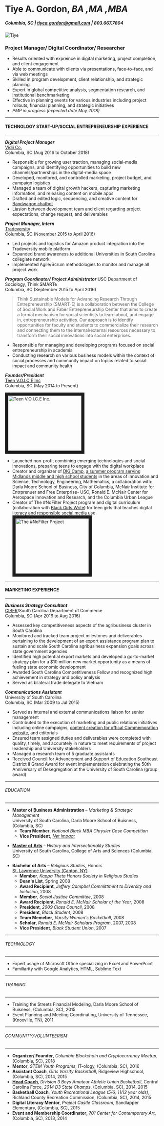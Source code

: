 # Tiye A. Gordon, _BA ,MA ,MBA_ 
##### Columbia, SC | tiyea.gordon@gmail.com | 803.667.7804 
>
![Tiye](http://theminorityeye.com/wp-content/uploads/2017/08/Tiye-Gordon.png)
>
>
>
### Project Manager/ Digital Coordinator/ Researcher
* Results oriented with expreince in digital marketing, project completion, and client engagement
* Able to communicate with clients via presentations, face-to-face, and via web meetings
* Skilled in program development, client relationship, and strategic planning
* Expert in global competitive analysis, segmentation research, and institutional benchmarketing
* Effective in planning events for various industries including project rollouts, financial planning, and strategic initiatives
* _PMP in progress (expected date May 2018)_
___
#### TECHNOLOGY START-UP/SOCIAL ENTREPRENEURSHIP EXPERIENCE
___
>
>
>
**_Digital Project Manager_**  
[Vidii Co.](https://www.vidii.co/)  
Columbia, SC (Aug 2016 to October 2018)  
* Responsible for growing user traction, managing social-media campaigns, and identifying opportunities to build new channels/partnerships in the digital-media space
* Developed, monitored, and controlled marketing, project budget, and campaign logistics
* Managed a team of digital growth hackers, capturing marketing information, and releasing content on mobile apps
* Drafted and edited logic, sequencing, and creative content for [Bandwagon chatbot](link:https://www.facebook.com/TheBandwagonFanClub/)
* Liasion between development team and client regarding project expectations, change request, and deliverables
>
>
**_Project Manager, Intern_**  
[Tradeversity](https://www.tradeversity.com/)   
Columbia, SC (November 2015 to April 2016)  
* Led projects and logistics for Amazon product integration into the Tradeversity mobile platform 
* Expanded brand awareness to additional Universities in South Carolina collegiate network 
* Implemented Agile/Scrum methodologies to monitor and manage all project work 
>
>
**_Program Coordinator/ Project Administrator_** 
USC Department of Sociology, Think SMARTe  
Columbia, SC (September 2015 to April 2016) 
> Think Sustainable Models for Advancing Research Through Entrepreneurship (SMART-E) is a collaboration between the College of Social Work and Faber Entrepreneurship Center that aims to create a formal mechanism for social scientists to learn about, and engage in, entrepreneurship activities. Our approach is to identify opportunities for faculty and students to commercialize their research and connecting them to the internal/external resources necessary to transform their social innovations into social enterprises. 
* Responsible for managing and developing programs focused on social entrepreneurship in academia 
* Conducting research on various business models within the context of social processes and community impact on topics related to social impact and community health   
> 
>
**_Founder/President_**  
[Teen V.O.I.C.E Inc](https://www.facebook.com/teenvoiceinc/)   
Columbia, SC (May 2014 to Present)  
>
<a href="https://youtu.be/wL6FRL0B-Ig?t=18=YOUTUBE_VIDEO_ID_HERE
" target="_blank"><img src="https://roniayalla.files.wordpress.com/2015/03/voice-inc-one-pager-final2.jpg" 
alt="Teen V.O.I.C.E Inc." width="240" height="180" border="10" /></a>
* Launched non-profit combining emerging technologies and social innovations, preparing teens to engage with the digital workplace  
* Creator and organizer of [DIG Camp](link:http://digcamp.weebly.com/), [a summer program serving Midlands middle and high school students](https://media.licdn.com/media-proxy/ext?w=800&h=800&hash=8cylXSND7fjqdYBy%2FuGFtCyixX8%3D&ora=1%2CaFBCTXdkRmpGL2lvQUFBPQ%2CxAVta5g-0R6pnAgZyhkl9aKE41zjqkZKRJjTDGHmGDv5pYifYXbueMHeZrupu1pFfSoIkQw1e-epQWXmG8XpfozqK48ng5G3cZDmNkgKYBI9gG1G4tUyPholuIToFeX3) in the areas of innovation and Science, Technology, Engineering, Mathematics, a collaboration with: Darla Moore School of Business, City of Columbia, McNair Institute for Entrprenuer and Free Enterprise- USC, Ronald E. McNair Center for Aerospace Innovation and Research, and the Columbia Urban League  
* Creator of The #NoFilter Project program and digital curriculum (collaboration with [Black Girls Write](http://www.blackgirlswrite.com/)) for teen girls that teaches digital literacy and responsible social media use  
<a href="https://www.youtube.com/watch?v=MV5G8U1DnDk=YOUTUBE_VIDEO_ID_HERE
" target="_blank"><img src="http://theminorityeye.com/wp-content/uploads/2014/06/nofilter1.jpg" 
alt="The #NoFilter Project" width="240" height="180" border="10" /></a>   
>
>
___
#### MARKETING EXPERIENCE
___
>
>
>
**_Business Strategy Consultant_**  
[CIBER](https://sc.edu/study/colleges_schools/moore/academic_departments_and_research/academic_departments/international_business/ciber/index.php)/South Carolina Department of Commerce   
Columbia, SC (Apr 2016 to Aug 2016)  
* Assessed key competitiveness aspects of the agribusiness cluster in South Carolina 
*  Monitored and tracked team project milestones and deliverables pertaining to the development of an export assistance program plan to
sustain and scale South Carolina agribusiness expansion goals across state government agencies 
*  Identified high potential export markets and developed a go-to-market strategy plan for a $10 million new market opportunity as a means of fueling state economic development 
*  Awarded South Carolina Competitiveness Fellow and recognized high achievement in strategy and policy analysis 
*  Served as bilateral trade delegate to Vietnam 
>
>
>
**_Communications Assistant_**  
University of South Carolina  
Columbia, SC (Mar 2009 to Jul 2015)    
* Served as internal and external communications liaison for senior management 
* Contributed to the execution of marketing and public relations initiatives including online campaigns, [content creation for offical Commemoration website](http://www.sc.edu/desegregation/), and editorials 
* Ensured team assigned duties and deliverables were completed with quality, timely, and accurately in nature to meet requirements of project leadership and University stakeholders
* Managed a research team of 5 graduate assistants
* Received Council for Advancement and Support of Education Southeast District II Grand Award for event implementation celebrating the
50th Anniversary of Desegregation at the University of South Carolina (group award) 
>
>
>
***
 ###### EDUCATION 
*** 
 * **Master of Business Administration** – _Marketing & Strategic Management_  
 University of South Carolina, Darla Moore School of Buisness, (Columbia, SC)
   * **Team Member**, _National Black MBA Chrysler Case Competition_
   * **Vice President**, [_Net Impact_ ](https://www.netimpact.org/)
>
* **[Master of Arts](https://scholarcommons.sc.edu/etd/3636/)** – _History and Intersectionality Studies_   
 University of South Carolina, College of Arts and Sciences (Columbia, SC)  
>
* **Bachelor of Arts** – _Religious Studies_, Honors  
[St. Lawrence University (Canton, NY)](http://www.northcountrysymposium.com/magazine/summer08/community.html)  
   * **Member**, _Kappa Theta Honors Society in Religious Studies_
   * **Dean's List**, Spring 2008 
   * **Award Recipient**, _Jeffery Campbel Committment to Diversity and Inclusion_, 2008  
   * **Member**, _Social Justice Committee_, 2008      
   * **Award Recipient**, _Ronald E. McNair Scholar of the Year_, 2008 
   * **President**, _2009 Class Council_, 2008  
   * **President**, _Black Student_, 2008  
   * **Team Memeber**, _Varsity Women's Basketball_, 2008
   * **Scholar**, _Ronald E. McNair Scholars Program_, 2007, 2008   
   * **Vice President**, _Black Student Union_, 2007    
***
###### TECHNOLOGY
***
 * Expert usage of Microsoft Office specializing in Excel and PowerPoint  
 * Familiarity with Google Analytics, HTML, Sublime Text  
***
###### TRAINING
***
 * Training the Streets Financial Modeling, Darla Moore School of Buisness, (Columbia, SC), 2015    
 * Event Planning and Meeting Coordinating, University of Tennessee, (Knoxville, TN), 2011   
***
 ###### COMMUNITY/VOLUNTEERISM
***
 * **Organizer/ Founder**, _Columbia Blockchain and Cryptocurrency Meetup_, (Columbia, SC), 2018  
 * **Mentor**, _STEM Youth Programs_, IT-ology, (Columbia, SC), 2016   
 * **Assistant Coach**, _Girls Varsity Basketball_, Ridgeview Highschool, (Columbia, SC), 2014, 2015    
 * [**Head Coach**](http://www.sc.edu/uofsc/posts/2014/06_tiye_gordon_hoops.php#.WqXL0GrwaUk), _Division 3 Boys Amateur Athletic Union Basketball_, Central Carolina Force, _2014 D3 State Champs_, (Columbia, SC), 2014, 2015  
 * **Basketball Coach**, _Youth Recreational League (5/6; 11/12 year olds)_, Richland County Recreation Commission, (Columbia, SC), 2014, 2015   
 * **Digital Literacy Mentor**, _Project Castle Classroom_, Sandlapper Elementary, (Columbia, SC), 2015  
 * **Event and Membership Coordinator**, _701 Center for Contemporary Art_, (Columbia, SC), 2013, 2014   

